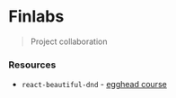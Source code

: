 # Finlabs

> Project collaboration

### Resources

- `react-beautiful-dnd` - [egghead course](https://egghead.io/lessons/react-course-introduction-beautiful-and-accessible-drag-and-drop-with-react-beautiful-dnd)
